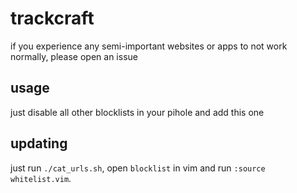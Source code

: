 # trackcraft
if you experience any semi-important websites or apps to not work
normally, please open an issue
## usage
just disable all other blocklists in your pihole and add this one
## updating
just run `./cat_urls.sh`, open `blocklist` in vim and run
`:source whitelist.vim`.
